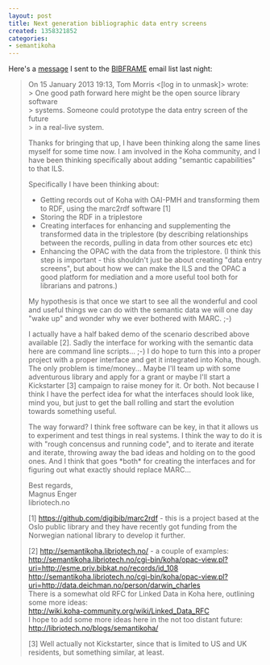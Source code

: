 ```yaml
---
layout: post
title: Next generation bibliographic data entry screens
created: 1358321852
categories:
- semantikoha
---
```

<p>Here's a <a href="http://listserv.loc.gov/cgi-bin/wa?A2=ind1301&L=bibframe&T=0&P=6953">message</a> I sent to the <a href="">BIBFRAME</a> email list last night:</p>

<blockquote>

<p>On 15 January 2013 19:13, Tom Morris <[log in to unmask]> wrote:<br />
> One good path forward here might be the open source library software<br />
> systems.  Someone could prototype the data entry screen of the future<br />
> in a real-live system.</p>

<p>Thanks for bringing that up, I have been thinking along the same lines
myself for some time now. I am involved in the Koha community, and I
have been thinking specifically about adding "semantic capabilities"
to that ILS.</p>

<p>Specifically I have been thinking about:</p>

<ul>
<li>Getting records out of Koha with OAI-PMH and transforming them to
RDF, using the marc2rdf software [1]</li>
<li>Storing the RDF in a triplestore</li>
<li>Creating interfaces for enhancing and supplementing the transformed
data in the triplestore (by describing relationships between the
records, pulling in data from other sources etc etc)</li>
<li>Enhancing the OPAC with the data from the triplestore. (I think this
step is important - this shouldn't just be about creating "data entry
screens", but about how we can make the ILS and the OPAC a good
platform for mediation and a more useful tool both for librarians and
patrons.)</li>
</ul>

<p>My hypothesis is that once we start to see all the wonderful and cool
and useful things we can do with the semantic data we will one day
"wake up" and wonder why we ever bothered with MARC. ;-)</p>

<p>I actually have a half baked demo of the scenario described above
available [2]. Sadly the interface for working with the semantic data
here are command line scripts... ;-) I do hope to turn this into a
proper project with a proper interface and get it integrated into
Koha, though. The only problem is time/money... Maybe I'll team up
with some adventurous library and apply for a grant or maybe I'll
start a Kickstarter [3] campaign to raise money for it. Or both. Not
because I think I have the perfect idea for what the interfaces should
look like, mind you, but just to get the ball rolling and start the
evolution towards something useful.</p>

<p>The way forward? I think free software can be key, in that it allows
us to experiment and test things in real systems. I think the way to
do it is with "rough concensus and running code", and to iterate and
iterate and iterate, throwing away the bad ideas and holding on to the
good ones. And I think that goes *both* for creating the interfaces
and for figuring out what exactly should replace MARC...</p>

<p>Best regards,<br />
Magnus Enger<br />
libriotech.no</p>

<p>[1] <a href="https://github.com/digibib/marc2rdf">https://github.com/digibib/marc2rdf</a> - this is a project based at
the Oslo public library and they have recently got funding from the
Norwegian national library to develop it further.</p>

<p>[2] <a href="http://semantikoha.libriotech.no/">http://semantikoha.libriotech.no/</a> - a couple of examples:<br />
<a href="http://semantikoha.libriotech.no/cgi-bin/koha/opac-view.pl?uri=http://esme.priv.bibkat.no/records/id_108">http://semantikoha.libriotech.no/cgi-bin/koha/opac-view.pl?uri=http://esme.priv.bibkat.no/records/id_108</a><br />
<a href="http://semantikoha.libriotech.no/cgi-bin/koha/opac-view.pl?uri=http://data.deichman.no/person/darwin_charles">http://semantikoha.libriotech.no/cgi-bin/koha/opac-view.pl?uri=http://data.deichman.no/person/darwin_charles</a><br />
There is a somewhat old RFC for Linked Data in Koha here, outlining
some more ideas:<br />
<a href="http://wiki.koha-community.org/wiki/Linked_Data_RFC">http://wiki.koha-community.org/wiki/Linked_Data_RFC</a><br />
I hope to add some more ideas here in the not too distant future:<br />
<a href="http://libriotech.no/blogs/semantikoha/">http://libriotech.no/blogs/semantikoha/</a></p>

<p>[3] Well actually not Kickstarter, since that is limited to US and UK
residents, but something similar, at least.</p>

</blockquote>
